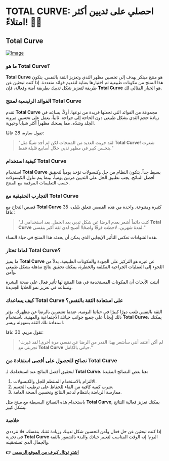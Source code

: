 # TOTAL CURVE: احصلي على ثديين أكثر امتلاءً! 🌺✨

## Total Curve

[![Image](https://www2.sellhealth.com/97/totalcurve_468x80_1.jpg)](https://gchaffi.com/KCTMvz2w)

### ما هو **Total Curve**؟

**Total Curve** هو منتج مبتكر يهدف إلى تحسين مظهر الثدي وتعزيز الثقة بالنفس. يتكون هذا المنتج من مكونات طبيعية تم اختيارها بعناية لتقديم فوائد متعددة. إذا كنت تبحثين عن طريقة لتعزيز شكل ثدييك بطريقة آمنة وفعالة، فإن **Total Curve** هو الخيار المثالي لك.

### الفوائد الرئيسية لمنتج **Total Curve**

تقدم **Total Curve** مجموعة من الفوائد التي تجعلها فريدة من نوعها. أولاً، يساعد في زيادة حجم الثدي بشكل طبيعي دون الحاجة إلى جراحة. ثانياً، يعمل على تحسين مرونة الجلد وشدّه، مما يمنحك مظهراً أكثر شباباً وحيوية. 

تقول سارة، 28 عامًا:

> "لقد جربت العديد من المنتجات لكن لم أجد شيئًا مثل **Total Curve**! شعرت بتحسن كبير في مظهر ثديي خلال أسابيع قليلة فقط."

### كيفية استخدام **Total Curve**

استخدام **Total Curve** بسيط جداً. يتكون النظام من جل وكبسولات تؤخذ يومياً لتحقيق أفضل النتائج. يجب تطبيق الجل على الثديين مرتين يومياً، بينما يتم تناول الكبسولات حسب التعليمات المرفقة مع المنتج.

### التجارب الحقيقية مع **Total Curve**

قصص النجاح مع **Total Curve** كثيرة ومتنوعة. واحدة من هذه القصص تتعلق بليلى، 35 عامًا:

> "كنت دائماً أشعر بعدم الرضا عن شكل ثديي بعد الحمل. بعد استخدامي لـ **Total Curve** لمدة شهرين، لاحظت فرقًا واضحًا! أصبح لدي ثقة أكبر بنفسي."

هذه الشهادات تعكس التأثير الإيجابي الذي يمكن أن يحدثه هذا المنتج في حياة النساء.

### لماذا تختار **Total Curve**؟

ما يميز **Total Curve** عن غيره هو التركيز على الجودة والمكونات الطبيعية. بدلاً من اللجوء إلى العمليات الجراحية المكلفة والخطرة، يمكنك تحقيق نتائج مذهلة بشكل طبيعي وآمن.

أثبتت الأبحاث أن المكونات المستخدمة في هذا المنتج لها تأثير فعال على صحة البشرة وتساعد في تعزيز نمو الخلايا الجديدة.

### كيف يساعدك **Total Curve** على استعادة الثقة بالنفس؟

الثقة بالنفس تلعب دورًا كبيرًا في حياتنا اليومية. عندما تشعرين بالرضا عن مظهرك، يؤثر ذلك إيجاباً على جميع جوانب حياتك الاجتماعية والمهنية. باستخدام **Total Curve**، يمكنك استعادة تلك الثقة بسهولة ويسر.

تقول مريم، 30 عامًا:

> "لم أكن أعتقد أنني سأشعر بهذا القدر من الرضا عن نفسي مرة أخرى! لقد غيرت تجربتي مع **Total Curve** حياتي بالكامل."

### نصائح للحصول على أقصى استفادة من **Total Curve**

لتحقيق أفضل النتائج عند استخدامك لـ **Total Curve**، هنا بعض النصائح المفيدة: 

1. الالتزام بالاستخدام المنتظم للجل والكبسولات.
2. شرب كمية كافية من الماء للحفاظ على ترطيب الجسم.
3. ممارسة الرياضة بانتظام لدعم النتائج وتحسين الصحة العامة.

باستخدام هذه النصائح البسيطة مع منتج مثل **Total Curve**, يمكنك تعزيز فعالية النتائج بشكل كبير.

### خلاصة

إذا كنت تبحثين عن حل فعال وآمن لتحسين شكل ثدييك وزيادة ثقتك بنفسك، فلا تترددي في تجربة **Total Curve** اليوم! إنه الوقت المناسب لتغيير حياتك والبدء بالشعور بالثقة والجمال الذي تستحقينه.



**👉 [اشترِ توتال كيرف من الموقع الرسمي](https://gchaffi.com/KCTMvz2w)**